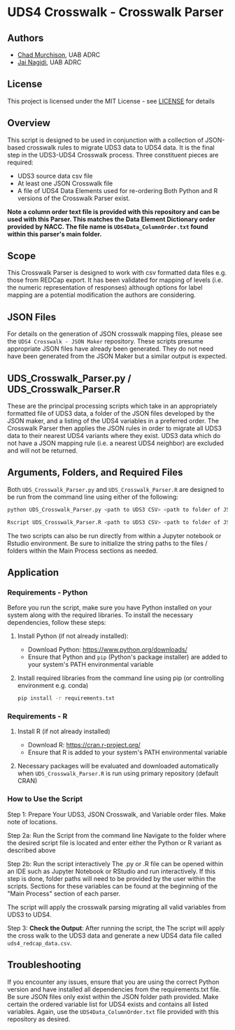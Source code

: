 # UDS4 Crosswalk - Crosswalk Parser

## Authors
- [Chad Murchison](https://github.com/cfmurch), UAB ADRC
- [Jai Nagidi](https://github.com/jnagidi), UAB ADRC

## License
This project is licensed under the MIT License - see [LICENSE](LICENSE.md) for details

## Overview
This script is designed to be used in conjunction with a collection of JSON-based crosswalk rules to migrate UDS3 data to UDS4 data.  It is the final step in the UDS3-UDS4 Crosswalk process.  Three constituent pieces are required:
  - UDS3 source data csv file
  - At least one JSON Crosswalk file
  - A file of UDS4 Data Elements used for re-ordering
Both Python and R versions of the Crosswalk Parser exist.

__Note a column order text file is provided with this repository and can be used with this Parser.  This matches the Data Element Dictionary order provided by NACC.  The file name is `UDS4Data_ColumnOrder.txt` found within this parser's main folder.__

## Scope
This Crosswalk Parser is designed to work with csv formatted data files e.g. those from REDCap export.  It has been validated for mapping of levels (i.e. the numeric representation of responses) although options for label mapping are a potential modification the authors are considering.

## JSON Files
For details on the generation of JSON crosswalk mapping files, please see the `UDS4 Crosswalk - JSON Maker` repository.  These scripts presume appropriate JSON files have already been generated.  They do not need have been generated from the JSON Maker but a similar output is expected.

## UDS_Crosswalk_Parser.py / UDS_Crosswalk_Parser.R
These are the principal processing scripts which take in an appropriately formatted file of UDS3 data, a folder of the JSON files developed by the JSON maker, and a listing of the UDS4 variables in a preferred order.  The Crosswalk Parser then applies the JSON rules in order to migrate all UDS3 data to their nearest UDS4 variants where they exist.  UDS3 data which do not have a JSON mapping rule (i.e. a nearest UDS4 neighbor) are excluded and will not be returned.

## Arguments, Folders, and Required Files
Both `UDS_Crosswalk_Parser.py` and `UDS_Crosswalk_Parser.R` are designed to be run from the command line using either of the following:

```bash
python UDS_Crosswalk_Parser.py <path to UDS3 CSV> <path to folder of JSON files> <path to UDS4 order txt>
```

```bash
Rscript UDS_Crosswalk_Parser.R <path to UDS3 CSV> <path to folder of JSON files> <path to UDS4 order txt>
```
  
The two scripts can also be run directly from within a Jupyter notebook or Rstudio environment.  Be sure to initialize the string paths to the files / folders within the Main Process sections as needed.


## Application

### Requirements - Python
Before you run the script, make sure you have Python installed on your system along with the required libraries. To install the necessary dependencies, follow these steps:

1. Install Python (if not already installed):
   - Download Python: https://www.python.org/downloads/
   - Ensure that Python and `pip` (Python's package installer) are added to your system's PATH environmental variable

2. Install required libraries from the command line using pip (or controlling environment e.g. conda)
   ```bash
   pip install -r requirements.txt
    ```
    
### Requirements - R
1. Install R (if not already installed)
    - Download R: https://cran.r-project.org/
    - Ensure that R is added to your system's PATH environmental variable

2. Necessary packages will be evaluated and downloaded automatically when `UDS_Crosswalk_Parser.R` is run using primary repository (default CRAN)


### How to Use the Script
Step 1: Prepare Your UDS3, JSON Crosswalk, and Variable order files. Make note of locations.

Step 2a: Run the Script from the command line
Navigate to the folder where the desired script file is located and enter either the Python or R variant as described above

Step 2b: Run the script interactively
The .py or .R file can be opened within an IDE such as Jupyter Notebook or RStudio and run interactively.  If this step is done, folder paths will need to be provided by the user within the scripts.  Sections for these variables can be found at the beginning of the "Main Process" section of each parser.

The script will apply the crosswalk parsing migrating all valid variables from UDS3 to UDS4.

Step 3: **Check the Output**: 
After running the script, the The script will apply the cross walk to the UDS3 data and generate a new UDS4 data file called `uds4_redcap_data.csv`.

## Troubleshooting
If you encounter any issues, ensure that you are using the correct Python version and have installed all dependencies from the requirements.txt file.<br>
Be sure JSON files only exist within the JSON folder path provided.
Make certain the ordered variable list for UDS4 exists and contains all listed variables.  Again, use the `UDS4Data_ColumnOrder.txt` file provided with this repository as desired.
